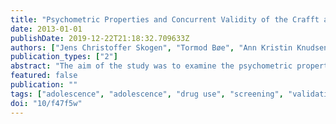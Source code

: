 ```yaml
---
title: "Psychometric Properties and Concurrent Validity of the Crafft among Norwegian Adolescents. Ung@hordaland, a Population-Based Study"
date: 2013-01-01
publishDate: 2019-12-22T21:18:32.709633Z
authors: ["Jens Christoffer Skogen", "Tormod Bøe", "Ann Kristin Knudsen", "Mari Hysing"]
publication_types: ["2"]
abstract: "The aim of the study was to examine the psychometric properties of the crafft-questionnaire, and its concurrent validity with self-reported measures of alcohol consumption and illicit drug use ever among norwegian adolescents. this study employs data from the ung@hordaland survey (n=9680). the concurrent validity of the crafft-questionnaire was examined both as a case-finder with different cut-offs, but also as an ordinal scale. the ordinal scale was constructed by counting the number of affirmative responses from 0 to 6. current self-reported excessive alcohol consumption, frequent binge drinking and any illicit drug use ever were employed as concurrent validity measures. the internal reliability of crafft was adequate, and there was a linear relationship between crafft-score and excessive alcohol consumption, frequent binge drinking and illicit drug use ever for both genders. overall, this study shows a good concurrent validity and adequate psychometric properties of the crafft-questionnaire. there results indicate, however, that the use of crafft as a case-finder needs further research, as a suitable cut-point was difficult to determine. the authors conclude that in a clinical setting one positive answer is enough to warrant further investigation, and for research purposes the use of the questionnaire as an ordinal scale or using a cut-point of 2 might be preferable. © 2013 elsevier ltd."
featured: false
publication: ""
tags: ["adolescence", "adolescence", "drug use", "screening", "validation", "drug use", "validation", "screening", "alcohol problems", "crafft", "alcohol problems drug use adolescence validation crafft screening"]
doi: "10/f47f5w"
---
```


